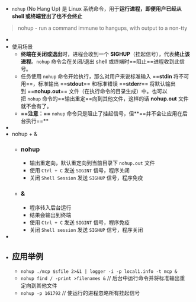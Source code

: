 - `nohup` (No Hang Up) 是 Linux 系统命令，用于**运行进程，即便用户已经从 shell 或终端登出了也不会终止**
> nohup - run a command immune to hangups, with output to a non-tty

-
- 使用场景
	- **终端在关闭或退出**时，进程会收到一个 **SIGHUP**（挂起信号），代表**终止该进程**。`nohup` 命令会在关闭/退出 shell 或终端时==阻止==进程收到此信号。
	- 任务使用 `nohup` 命令开始执行，那么对用户来说标准输入 ==**stdin** 将不可用==，标准输出 ==**stdout**== 和标准错误 ==**stderr**== 将默认输出到 ==**nohup.out**== 文件（在执行命令的目录生成）中。也可以把 `nohup` 命令的==输出重定==向到其他文件，这样的话 **nohup.out** 文件就不会有了。
	- **==注意：==** `nohup` 命令只是阻止了挂起信号，但**==并不会让应用在后台执行==**
-
- nohup + &
	- ### nohup
		- 输出重定向，默认重定向到当前目录下 `nohup.out` 文件
		- 使用 `Ctrl + C` 发送 `SIGINT` 信号，程序关闭
		- 关闭 `Shell Session` 发送 `SIGHUP` 信号，程序免疫
	- ### &
		- 程序转入后台运行
		- 结果会输出到终端
		- 使用 `Ctrl + C` 发送 `SIGINT` 信号，程序免疫
		- 关闭 `Shell session` 发送 `SIGHUP` 信号，程序关闭
-
- ## 应用举例
	- `nohup ./mcp $sfile 2>&1 | logger -i -p local1.info -t mcp &`
	- `nohup find / -print >filenames &`    // 后台中运行命令并将标准输出重定向到其他文件
	- `nohup -p 161792`     // 使运行的进程忽略所有挂起信号